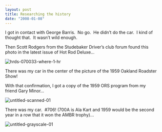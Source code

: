 ```yaml
---
layout: post
title: Researching the history
date: "2008-01-08"
---
```


I got in contact with George Barris.  No go.  He didn’t do the car.  I kind of thought that.  It wasn’t wild enough.

Then Scott Rodgers from the Studebaker Driver’s club forum found this photo in the latest issue of Hot Rod Deluxe…

![](http://www.studeute.com/wp-content/uploads/2008/12/hrds-070033-where-1-hr.jpg "hrds-070033-where-1-hr")

There was my car in the center of the picture of the 1959 Oakland Roadster Show!

With that confirmation, I got a copy of the 1959 ORS program from my friend Gary Minor…

![](http://www.studeute.com/wp-content/uploads/2008/12/untitled-scanned-01.jpg "untitled-scanned-01")

There was my car.  #706! (700A is Ala Kart and 1959 would be the second year in a row that it won the AMBR trophy)…

![](http://www.studeute.com/wp-content/uploads/2008/12/untitled-grayscale-01.jpg "untitled-grayscale-01")
